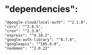 # "dependencies": 
    "@google-cloud/local-auth": "^2.1.0",
    "cors": "^2.8.5",
    "cron": "^2.3.0",
    "express": "^4.18.2",
    "google-auth-library": "^8.7.0",
    "googleapis": "^105.0.0",
    "nodemon": "^2.0.22"

